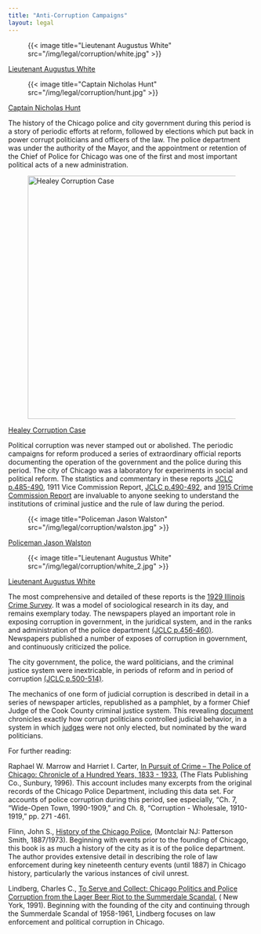 ```yaml
---
title: "Anti-Corruption Campaigns"
layout: legal
---
```


<section class="section">
  <div class="tiles">
    <div class="tile is-ancestor has-text-centered">
      <div class="tile is-child">
        <figure>
          {{< image title="Lieutenant Augustus White" src="/img/legal/corruption/white.jpg" >}}
      </figure>
        <a href="/historical/timeline/1917/446/">Lieutenant Augustus White</a>
      </div>
      <div class="tile is-child">
        <figure>
          {{< image title="Captain Nicholas Hunt" src="/img/legal/corruption/hunt.jpg" >}}
        </figure>
        <a href="/historical/timeline/1917/431/">Captain Nicholas Hunt</a>
      </div>
    </div>
  </div>
</section>

<p>The history of the Chicago police and city government during this period is a story of periodic efforts at reform, followed by elections which put back in power corrupt politicians and officers of the law. The police department was under the authority of the Mayor, and the appointment or retention of the Chief of Police for Chicago was one of the first and most important political acts of a new administration.</p>

<section class="section">
  <div class="level">
    <div class="level-item">
      <figure class="image">
        <img src="/img/legal/corruption/healey.jpg" title="Healey Corruption Case" data-jslghtbx="" data-jslghtbx-caption="Healey Corruption Case" style="width:495px;height:auto;">
      </figure>
      <a href="/historical/timeline/1916/430/">Healey Corruption Case</a>
    </div>
  </div>
</section>

<p>Political corruption was never stamped out or abolished.  The periodic campaigns for reform produced a series of extraordinary official reports documenting the operation of the government and the police during this period.  The city of Chicago was a laboratory for experiments in social and political reform. The statistics and commentary in these reports <a href="/docs_fk/homicide/jclc485-490.pdf">JCLC p.485-490</a>, 1911 Vice Commission Report, <a href="/docs_fk/homicide/jclc490-492.pdf">JCLC p.490-492</a>, and <a href="/pubs/ccreport">1915 Crime Commission Report</a> are invaluable to anyone seeking to understand the institutions of criminal justice and the rule of law during the period.</p>

<section class="section">
  <div class="tiles">
    <div class="tile is-ancestor has-text-centered">
      <div class="tile is-child">
        <figure>
          {{< image title="Policeman Jason Walston" src="/img/legal/corruption/walston.jpg" >}}
        </figure>
        <a href="/historical/timeline/1915/432/">Policeman Jason Walston</a>
      </div>
      <div class="tile is-child">
        <figure>
          {{< image title="Lieutenant Augustus White" src="/img/legal/corruption/white_2.jpg" >}}
        </figure>
        <a href="/historical/timeline/1917/437/">Lieutenant Augustus White</a>
      </div>
    </div>
  </div>
</section>

<p>The most comprehensive and detailed of these reports is the <a href="/pubs/icc/">1929 Illinois Crime Survey</a>. It was a model of sociological research in its day, and remains exemplary today. The newspapers played an important role in exposing corruption in government, in the juridical system, and in the ranks and administration of the police department <a href="/docs_fk/homicide/jclc456-460.pdf">(JCLC p.456-460)</a>. Newspapers published a number of exposes of corruption in government, and continuously criticized the police.</p>

<p>The city government, the police, the ward politicians, and the criminal justice system were inextricable, in periods of reform and in period of corruption <a href="/docs_fk/homicide/jclc500-514.pdf">(JCLC p.500-514)</a>.</p>
<p>The mechanics of one form of judicial corruption is described in detail in a series of newspaper articles, republished as a pamphlet, by a former Chief Judge of the Cook County criminal justice system. This revealing <a href="/pubs/graft/">document</a> chronicles exactly how corrupt politicians controlled judicial behavior, in a system in which <a href="/legal/judges/">judges</a> were not only elected, but nominated by the ward politicians.</p>
<p>For further reading:</p>
<p>Raphael W. Marrow and Harriet I. Carter, <a href="https://www.amazon.com/exec/obidos/tg/detail/-/1883033047/qid=1086273906/sr=1-1/ref=sr_1_1/104-5698753-1575148?v=glance&amp;s=books">In Pursuit of Crime – The Police of Chicago: Chronicle of a Hundred Years, 1833 - 1933</a>, (The Flats Publishing Co., Sunbury, 1996). This account includes many excerpts from the original records of the Chicago Police Department, including this data set. For accounts of police corruption during this period, see especially, “Ch. 7, “Wide-Open Town, 1990-1909,” and Ch. 8, “Corruption - Wholesale, 1910-1919,” pp. 271 -461.</p>
<p>Flinn, John S., <a href="https://www.amazon.com/exec/obidos/tg/detail/-/0875851649/qid=1086273953/sr=1-2/ref=sr_1_2/104-5698753-1575148?v=glance&amp;s=books">History of the Chicago Police</a>, (Montclair NJ: Patterson Smith, 1887/1973). Beginning with events prior to the founding of Chicago, this book is as much a history of the city as it is of the police department. The author provides extensive detail in describing the role of law enforcement during key nineteenth century events (until 1887) in Chicago history, particularly the various instances of civil unrest.</p>
<p>Lindberg, Charles C., <a href="https://www.amazon.com/exec/obidos/tg/detail/-/0275934152/qid=1086274008/sr=1-1/ref=sr_1_1/104-5698753-1575148?v=glance&amp;s=books">To Serve and Collect: Chicago Politics and Police Corruption from the Lager Beer Riot to the Summerdale Scandal</a>, ( New York, 1991). Beginning with the founding of the city and continuing through the Summerdale Scandal of 1958-1961, Lindberg focuses on law enforcement and political corruption in Chicago.</p>

